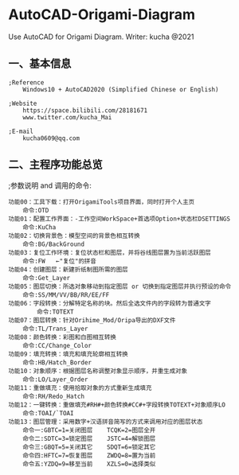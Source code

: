 # AutoCAD-Origami-Diagram
Use AutoCAD for Origami Diagram. 
Writer: kucha @2021


一、基本信息
---------------------------------------------------------------------------------------------------------------
	;Reference
		Windows10 + AutoCAD2020 (Simplified Chinese or English) 

	;Website
		https://space.bilibili.com/28181671
		www.twitter.com/kucha_Mai   

	;E-mail
		kucha0609@qq.com


二、主程序功能总览
---------------------------------------------------------------------------------------------------------------
;参数说明 and 调用的命令:

	功能00：工具下载：打开OrigamiTools项目界面，同时打开个人主页
		命令:OTD
	功能01：配置工作界面：-工作空间WorkSpace+首选项Option+状态栏DSETTINGS
		命令:KuCha
	功能02：切换背景色：模型空间的背景色相互转换
		命令:BG/BackGround
	功能03：复位工作环境：复位状态栏和图层，并将谷线图层置为当前活跃图层
		命令:FW   ←"复位"的拼音
	功能04：创建图层：新建折纸制图所需的图层
		命令:Get_Layer
	功能05：图层切换：所选对象移动到指定图层 or 切换到指定图层并执行预设的命令
		命令:SS/MM/VV/BB/RR/EE/FF 
	功能06：字段转换：分解特定名称的块。然后全选文件内的字段转为普通文字
	        命令:TOTEXT
	功能07：图层转换：针对Orihime_Mod/Oripa导出的DXF文件
		命令:TL/Trans_Layer
	功能08：颜色转换：彩图和白图相互转换
		命令:CC/Change_Color 
	功能09：填充转换：填充和填充轮廓相互转换
		命令:HB/Hatch_Border
	功能10：对象顺序：根据图层名称调整对象显示顺序，并重生成对象
		命令:LO/Layer_Order
	功能11：重做填充：使用拾取对象的方式重新生成填充
		命令:RH/Redo_Hatch
	功能12：一键转换：重做填充#RH#+颜色转换#CC#+字段转换TOTEXT+对象顺序LO
		命令:TOAI/`TOAI 
	功能13：图层管理：采用数字+汉语拼音简写的方式来调用对应的图层状态
		命令一:GBTC=1=关闭图层    TCQK=2=图层全开
		命令二:SDTC=3=锁定图层    JSTC=4=解锁图层	
		命令三:GBQT=5=关闭其它    SDQT=6=锁定其它
		命令四:HFTC=7=恢复图层    ZWDQ=8=置为当前
		命令五:YZDQ=9=移至当前    XZLS=0=选择类似	



